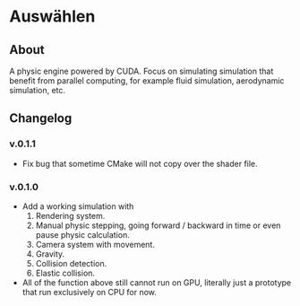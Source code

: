 # Auswählen

## About
A physic engine powered by CUDA. Focus on simulating simulation that benefit from parallel computing, for example fluid simulation, aerodynamic simulation, etc.

## Changelog
### v.0.1.1
- Fix bug that sometime CMake will not copy over the shader file.
### v.0.1.0
- Add a working simulation with
    1. Rendering system.
    2. Manual physic stepping, going forward / backward in time or even pause physic calculation.
    3. Camera system with movement.
    4. Gravity.
    5. Collision detection.
    6. Elastic collision.
- All of the function above still cannot run on GPU, literally just a prototype that run exclusively on CPU for now.